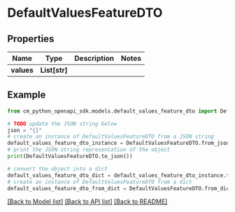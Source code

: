# DefaultValuesFeatureDTO


## Properties

Name | Type | Description | Notes
------------ | ------------- | ------------- | -------------
**values** | **List[str]** |  | 

## Example

```python
from cm_python_openapi_sdk.models.default_values_feature_dto import DefaultValuesFeatureDTO

# TODO update the JSON string below
json = "{}"
# create an instance of DefaultValuesFeatureDTO from a JSON string
default_values_feature_dto_instance = DefaultValuesFeatureDTO.from_json(json)
# print the JSON string representation of the object
print(DefaultValuesFeatureDTO.to_json())

# convert the object into a dict
default_values_feature_dto_dict = default_values_feature_dto_instance.to_dict()
# create an instance of DefaultValuesFeatureDTO from a dict
default_values_feature_dto_from_dict = DefaultValuesFeatureDTO.from_dict(default_values_feature_dto_dict)
```
[[Back to Model list]](../README.md#documentation-for-models) [[Back to API list]](../README.md#documentation-for-api-endpoints) [[Back to README]](../README.md)



